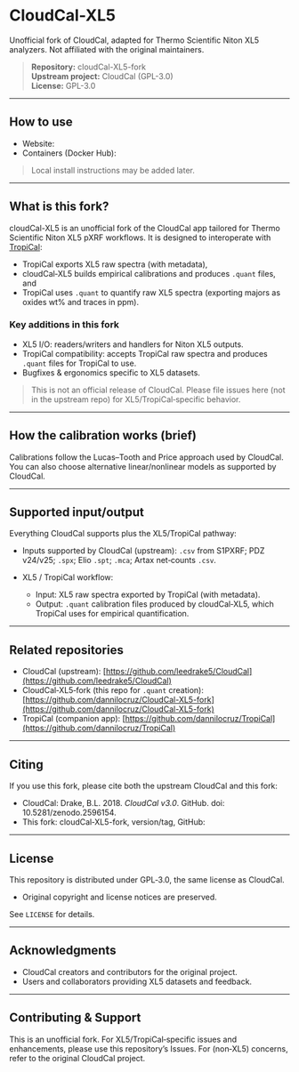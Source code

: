 # CloudCal-XL5

Unofficial fork of CloudCal, adapted for Thermo Scientific Niton XL5 analyzers. Not affiliated with the original maintainers.


>**Repository:** cloudCal-XL5-fork<br>
>**Upstream project:** CloudCal (GPL-3.0)<br>
>**License:** GPL-3.0

---

## How to use

* Website: 
* Containers (Docker Hub): 

> Local install instructions may be added later.

---

## What is this fork?

cloudCal-XL5 is an unofficial fork of the CloudCal app tailored for Thermo Scientific Niton XL5 pXRF workflows. It is designed to interoperate with [TropiCal](https://github.com/dannilocruz/TropiCal):

* TropiCal exports XL5 raw spectra (with metadata),
* cloudCal‑XL5 builds empirical calibrations and produces `.quant` files, and
* TropiCal uses `.quant` to quantify raw XL5 spectra (exporting majors as oxides wt% and traces in ppm).

### Key additions in this fork

* XL5 I/O: readers/writers and handlers for Niton XL5 outputs.
* TropiCal compatibility: accepts TropiCal raw spectra and produces `.quant` files for TropiCal to use.
* Bugfixes & ergonomics specific to XL5 datasets.

> This is not an official release of CloudCal. Please file issues here (not in the upstream repo) for XL5/TropiCal‑specific behavior.

---

## How the calibration works (brief)

Calibrations follow the Lucas–Tooth and Price approach used by CloudCal. You can also choose alternative linear/nonlinear models as supported by CloudCal.

---

## Supported input/output

Everything CloudCal supports plus the XL5/TropiCal pathway:

* Inputs supported by CloudCal (upstream): `.csv` from S1PXRF; PDZ v24/v25; `.spx`; Elio `.spt`; `.mca`; Artax net‑counts `.csv`.
* XL5 / TropiCal workflow:

  * Input: XL5 raw spectra exported by TropiCal (with metadata).
  * Output: `.quant` calibration files produced by cloudCal‑XL5, which TropiCal uses for empirical quantification.

---

## Related repositories

* CloudCal (upstream): [https://github.com/leedrake5/CloudCal](https://github.com/leedrake5/CloudCal)
* CloudCal‑XL5‑fork (this repo for `.quant` creation): [https://github.com/dannilocruz/CloudCal-XL5-fork](https://github.com/dannilocruz/CloudCal-XL5-fork)
* TropiCal (companion app): [https://github.com/dannilocruz/TropiCal](https://github.com/dannilocruz/TropiCal)

---

## Citing

If you use this fork, please cite both the upstream CloudCal and this fork:

* CloudCal: Drake, B.L. 2018. *CloudCal v3.0*. GitHub. doi: 10.5281/zenodo.2596154.
* This fork: cloudCal‑XL5-fork, version/tag, GitHub: 

---

## License

This repository is distributed under GPL‑3.0, the same license as CloudCal.

* Original copyright and license notices are preserved.

See `LICENSE` for details.

---

## Acknowledgments

* CloudCal creators and contributors for the original project.
* Users and collaborators providing XL5 datasets and feedback.

---

## Contributing & Support

This is an unofficial fork. For XL5/TropiCal‑specific issues and enhancements, please use this repository’s Issues. For (non‑XL5) concerns, refer to the original CloudCal project.
